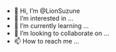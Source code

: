 - 👋 Hi, I’m @LionSuzune
- 👀 I’m interested in ...
- 🌱 I’m currently learning ...
- 💞️ I’m looking to collaborate on ...
- 📫 How to reach me ...

<!---
LionSuzune/LionSuzune is a ✨ special ✨ repository because its `README.md` (this file) appears on your GitHub profile.
You can click the Preview link to take a look at your changes.
--->
